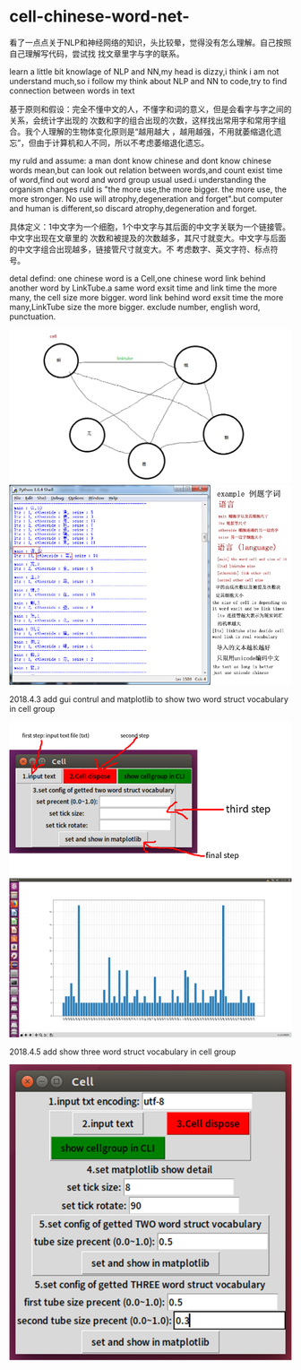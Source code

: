 # cell-chinese-word-net-
看了一点点关于NLP和神经网络的知识，头比较晕，觉得没有怎么理解。自己按照自己理解写代码，尝试找
找文章里字与字的联系。

learn a little bit knowlage of NLP and NN,my head is dizzy,i think i am not understand 
much,so i follow my think about NLP and NN to code,try to find connection between words 
in text

基于原则和假设：完全不懂中文的人，不懂字和词的意义，但是会看字与字之间的关系，会统计字出现的
次数和字的组合出现的次数，这样找出常用字和常用字组合。我个人理解的生物体变化原则是“越用越大
，越用越强，不用就萎缩退化遗忘”，但由于计算机和人不同，所以不考虑萎缩退化遗忘。

my ruld and assume: a man dont know chinese and dont know chinese words mean,but can 
look out relation between words,and count exist time of word,find out word and word 
group usual used.i understanding the organism changes ruld is "the more use,the more 
bigger. the more use, the more stronger. No use will atrophy,degeneration and 
forget".but computer and human is different,so discard atrophy,degeneration and forget.

具体定义：1中文字为一个细胞，1个中文字与其后面的中文字关联为一个链接管。中文字出现在文章里的
次数和被提及的次数越多，其尺寸就变大。中文字与后面的中文字组合出现越多，链接管尺寸就变大。不
考虑数字、英文字符、标点符号。

detal defind: one chinese word is a Cell,one chinese word link behind another word by 
LinkTube.a same word exsit time and link time the more many, the cell size more bigger.
word link behind word exsit time the more many,LinkTube size the more bigger. exclude 
number, english word, punctuation.

![image](https://github.com/Gameplayer0928/cell-chinese-word-net-/blob/master/celltube.png)
![image](https://github.com/Gameplayer0928/cell-chinese-word-net-/blob/master/cellcellcell.png)

2018.4.3
add gui contrul and matplotlib to show two word struct vocabulary in cell group

![image](https://github.com/Gameplayer0928/cell-chinese-word-net-/blob/master/2018-04-03%2022-06-24.png)
![image](https://github.com/Gameplayer0928/cell-chinese-word-net-/blob/master/2018-04-03%2022-33-55%E5%B1%8F%E5%B9%95%E6%88%AA%E5%9B%BE.png)

2018.4.5
add show three word struct vocabulary in cell group

![image](https://github.com/Gameplayer0928/cell-chinese-word-net-/blob/master/2018-04-05%2021-35-49.png)
